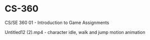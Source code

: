 # CS-360
CS/SE 360 01 - Introduction to Game Assignments

Untitled12 (2).mp4 - character idle, walk and jump motion animation 
